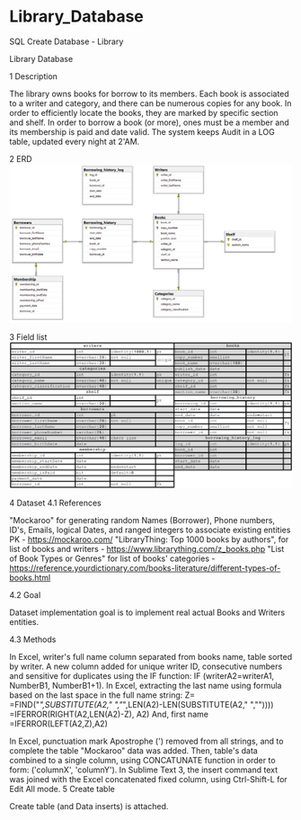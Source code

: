 # Library_Database
SQL Create Database - Library

Library Database

1	Description

The library owns books for borrow to its members. Each book is associated to a writer and category, and there can be numerous copies for any book. In order to efficiently locate the books, they are marked by specific section and shelf. In order to borrow a book (or more), ones must be a member and its membership is paid and date valid. 
The system keeps Audit in a LOG table, updated every night at 2'AM.

2	ERD
![](images/erd_library.PNG)

 

3	Field list
![](images/field_list_library.PNG)
	 

4	Dataset
4.1	References

"Mockaroo" for generating random Names (Borrower), Phone numbers, ID's, Emails, logical Dates, and ranged integers to associate existing entities PK - https://mockaroo.com/
"LibraryThing: Top 1000 books by authors", for list of books and writers -  https://www.librarything.com/z_books.php
"List of Book Types or Genres" for list of books' categories -  https://reference.yourdictionary.com/books-literature/different-types-of-books.html

4.2	Goal

Dataset implementation goal is to implement real actual Books and Writers entities.

4.3	Methods

In Excel, writer's full name column separated from books name, table sorted by writer. A new column added for unique writer ID, consecutive numbers and sensitive for duplicates using the IF function: IF (writerA2=writerA1, NumberB1, NumberB1+1).
In Excel, extracting the last name using formula based on the last space in the full name string:
Z= =FIND("*",SUBSTITUTE(A2," ","*",LEN(A2)-LEN(SUBSTITUTE(A2," ",""))))
=IFERROR(RIGHT(A2,LEN(A2)-Z), A2)
And, first name =IFERROR(LEFT(A2,Z),A2)

In Excel, punctuation mark Apostrophe (') removed from all strings, and to complete the table "Mockaroo" data was added. Then, table's data combined to a single column, using CONCATUNATE function in order to form: ('columnX', 'columnY').
In Sublime Text 3, the insert command text was joined with the Excel concatenated fixed column, using Ctrl-Shift-L for Edit All mode.
5	Create table

Create table (and Data inserts) is attached.

